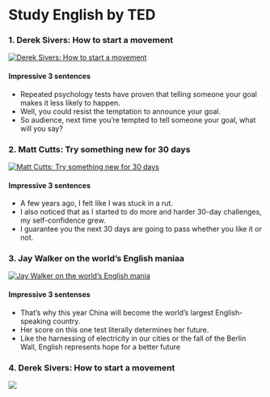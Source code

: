 # Study English by TED

### 1. Derek Sivers: How to start a movement

[![Derek Sivers: How to start a movement](https://img.youtube.com/vi/NHopJHSlVo4/0.jpg)](https://www.youtube.com/watch?v=NHopJHSlVo4)

#### Impressive 3 sentences

- Repeated psychology tests have proven that telling someone your goal makes it less likely to happen.
- Well, you could resist the temptation to announce your goal.
- So audience, next time you’re tempted to tell someone your goal, what will you say?

### 2. Matt Cutts: Try something new for 30 days 

[![Matt Cutts: Try something new for 30 days](https://img.youtube.com/vi/UNP03fDSj1U/0.jpg)](https://www.youtube.com/watch?v=UNP03fDSj1U)

#### Impressive 3 sentences

- A few years ago, I felt like I was stuck in a rut.
- I also noticed that as I started to do more and harder 30-day challenges, my self-confidence grew.
- I guarantee you the next 30 days are going to pass whether you like it or not.

### 3. Jay Walker on the world’s English maniaa

[![Jay Walker on the world’s English mania](https://img.youtube.com/vi/ZpILR21GWao/0.jpg)](https://www.youtube.com/watch?v=ZpILR21GWao)

#### Impressive 3 sentenses

- That’s why this year China will become the world’s largest English-speaking country.
- Her score on this one test literally determines her future.
- Like the harnessing of electricity in our cities or the fall of the Berlin Wall, English represents hope for a better future

### 4. Derek Sivers: How to start a movement

[![](https://img.youtube.com/vi/RXMnDG3QzxE/0.jpg)](https://www.youtube.com/watch?v=RXMnDG3QzxE)

<!-- [![](https://img.youtube.com/vi//0.jpg)](https://www.youtube.com/watch?v=) -->
